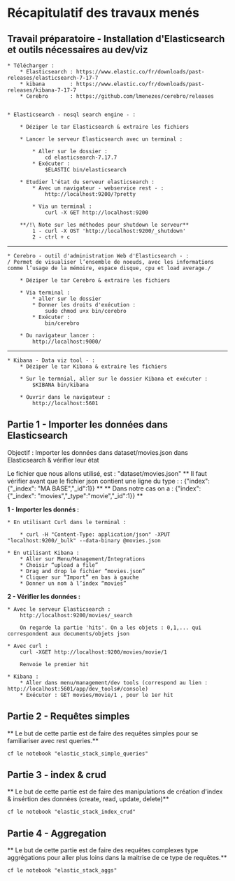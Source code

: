 
# Récapitulatif des travaux menés

 

## Travail préparatoire - Installation d'Elasticsearch et outils nécessaires au dev/viz

	* Télécharger :
		* Elasticsearch : https://www.elastic.co/fr/downloads/past-releases/elasticsearch-7-17-7
		* kibana 		: https://www.elastic.co/fr/downloads/past-releases/kibana-7-17-7
		* Cerebro 		: https://github.com/lmenezes/cerebro/releases


	* Elasticsearch - nosql search engine - :
		
		* Déziper le tar Elasticsearch & extraire les fichiers
	
		* Lancer le serveur Elasticsearch avec un terminal :
			
			* Aller sur le dossier : 
				cd elasticsearch-7.17.7
			* Exécuter : 
				$ELASTIC bin/elasticsearch
					
		* Etudier l'état du serveur elasticsearch :
			* Avec un navigateur - webservice rest - :
				http://localhost:9200/?pretty
					
			* Via un terminal :
				curl -X GET http://localhost:9200

		**/!\ Note sur les méthodes pour shutdown le serveur**
			1 - curl -X OST 'http://localhost:9200/_shutdown' 
			2 - ctrl + c 

-----------------------
	* Cerebro - outil d'administration Web d'Elasticsearch - :
	/ Permet de visualiser l’ensemble de noeuds, avec les informations comme l’usage de la mémoire, espace disque, cpu et load average./
		
		* Déziper le tar Cerebro & extraire les fichiers
		
		* Via terminal :
			* aller sur le dossier 
			* Donner les droits d'exécution :
				sudo chmod u+x bin/cerebro
			* Exécuter :
				bin/cerebro
		
		* Du navigateur lancer : 
			http://localhost:9000/

-----------------------		
	* Kibana - Data viz tool - :
		* Déziper le tar Kibana & extraire les fichiers
		
		* Sur le termnial, aller sur le dossier Kibana et exécuter :
			$KIBANA bin/kibana

		* Ouvrir dans le navigateur :
			http://localhost:5601


## Partie 1 - Importer les données dans Elasticsearch 

Objectif : Importer les données dans dataset/movies.json dans Elasticsearch & vérifier leur état

Le fichier que nous allons utilisé, est : "dataset/movies.json"
	** Il faut vérifier avant que le fichier json contient une ligne du type : : {"index":{"_index": "MA BASE","_id":1}} **
	** Dans notre cas on a : {"index":{"_index": "movies","_type":"movie","_id":1}} ** 

		
**1 - Importer les donnés :**

	* En utilisant Curl dans le terminal :
	
		* curl -H "Content-Type: application/json" -XPUT "localhost:9200/_bulk" --data-binary @movies.json
	
	* En utilisant Kibana :
		* Aller sur Menu/Management/Integrations
		* Choisir “upload a file”
		* Drag and drop le fichier “movies.json”
		* Cliquer sur “Import” en bas à gauche
		* Donner un nom à l’index “movies”
	
**2 - Vérifier les données :**

	* Avec le serveur Elasticsearch : 
		http://localhost:9200/movies/_search
		
		On regarde la partie 'hits'. On a les objets : 0,1,... qui correspondent aux documents/objets json
		
	* Avec curl : 
		curl -XGET http://localhost:9200/movies/movie/1
		
		Renvoie le premier hit
		
	* Kibana :
		* Aller dans menu/management/dev tools (correspond au lien : http://localhost:5601/app/dev_tools#/console)
		* Exécuter : GET movies/movie/1 , pour le 1er hit
		
		
		
		
## Partie 2 - Requêtes simples

** Le but de cette partie est de faire des requêtes simples pour se familiariser avec rest queries.**

	cf le notebook "elastic_stack_simple_queries"


## Partie 3 - index & crud

** Le but de cette partie est de faire des manipulations de création d'index & insértion des données (create, read, update, delete)**

	cf le notebook "elastic_stack_index_crud"


## Partie 4 - Aggregation

** Le but de cette partie est de faire des requêtes complexes type aggrégations pour aller plus loins dans la maitrise de ce type de requêtes.**

	cf le notebook "elastic_stack_aggs"
